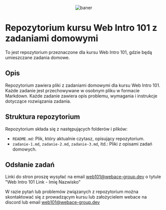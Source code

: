<p align="center"><img src="https://media.discordapp.net/attachments/1037857349890756709/1104187787802058843/KursWebowy.png" alt="baner"></p>

# Repozytorium kursu Web Intro 101 z zadaniami domowymi

To jest repozytorium przeznaczone dla kursu Web Intro 101, gdzie będą umieszczane zadania domowe.

## Opis

Repozytorium zawiera pliki z zadaniami domowymi dla kursu Web Intro 101. Każde zadanie jest przechowywane w osobnym pliku w formacie Markdown. Każde zadanie zawiera opis problemu, wymagania i instrukcje dotyczące rozwiązania zadania.

## Struktura repozytorium

Repozytorium składa się z następujących folderów i plików:

- `README.md`: Plik, który aktualnie czytasz, opisujący repozytorium.
- `zadanie-1.md`, `zadanie-2.md`, `zadanie-3.md`, itd.: Pliki z opisami zadań domowych.

## Odsłanie zadań
Linki do stron proszę wysyłać na email web101@webace-group.dev o tytule "Web Intro 101 Link - Imię Nazwisko"

W razie pytań lub problemów związanych z repozytorium można skontaktować się z prowadzącym kursu lub założycielem webace na discord lub email web101@webace-group.dev
